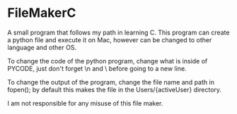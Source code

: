 # FileMakerC
A small program that follows my path in learning C. This program can create a python file and execute it on Mac, however can be changed to other language and other OS.

To change the code of the python program, change what is inside of PYCODE, just don't forget \n and \ before going to a new line.

To change the output of the program, change the file name and path in fopen(); by default this makes the file in the Users/{activeUser} directory.

I am not responsible for any misuse of this file maker.
